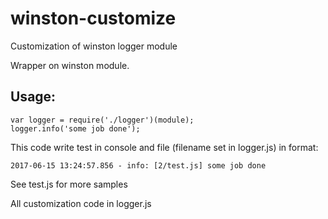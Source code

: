 # winston-customize
Customization of winston logger module

Wrapper on winston module.

## Usage:

```
var logger = require('./logger')(module);
logger.info('some job done');
```

This code write test in console and file (filename set in logger.js) in format:

```
2017-06-15 13:24:57.856 - info: [2/test.js] some job done
```

See test.js for more samples

All customization code in logger.js
